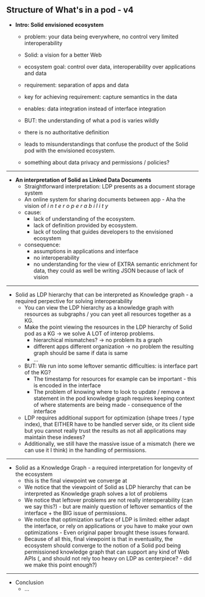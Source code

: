 **Structure of What's in a pod - v4**
-------------------------

- **Intro: Solid envisioned ecosystem**
  - problem: your data being everywhere, no control very limited interoperability
  - Solid: a vision for a better Web
  - ecosystem goal: control over data, interoperability over applications and data
  - requirement: separation of apps and data
  - key for achieving requirement: capture semantics in the data
  - enables: data integration instead of interface integration
  - BUT: the understanding of what a pod is varies wildly
  - there is no authoritative definition
  - leads to misunderstandings that confuse the product of the Solid pod with the envisioned ecosystem.

  - something about data privacy and permissions / policies?

-------------------------


- **An interpretation of Solid as Linked Data Documents**
  - Straightforward interpretation: LDP presents as a document storage system
  - An online system for sharing documents between app - Aha the vision of *i n t e r o p e r a b i l i t y*
  - cause: 
    - lack of understanding of the ecosystem. 
    - lack of definition provided by ecosystem.
    - lack of tooling that guides developers to the envisioned ecosystem
  - consequence: 
    - assumptions in applications and interface
    - no interoperability
    - no understanding for the view of EXTRA semantic enrichment for data, they could as well be writing JSON because of lack of vision

-------------------------

- Solid as LDP hierarchy that can be interpreted as Knowledge graph - a required perpective for solving interoperability
  - You can view the LDP hierarchy as a knowledge graph with resources as subgraphs / you can yeet all resources together as a KG.
  - Make the point viewing the resources in the LDP hierarchy of Solid pod as a KG -> we solve A LOT of interop problems.
    - hierarchical mismatches? -> no problem its a graph
    - different apps different organization -> no problem the resulting graph should be same if data is same
    - ...
  - BUT: We run into some leftover semantic difficulties: is interface part of the KG? 
    - The timestamp for resources for example can be important - this is encoded in the interface
    - The problem of knowing where to look to update / remove a statement in the pod knowledge graph requires keeping context of where statements are being made - consequence of the interface
  - LDP requires additional support for optimization (shape trees / type index), that EITHER have to be handled server side, or its client side but you cannot really trust the results as not all applications may maintain these indexes?
  - Additionally, we still have the massive issue of a mismatch (here we can use it I think) in the handling of permissions. 

-------------------------

- Solid as a Knowledge Graph -  a required interpretation for longevity of the ecosystem
  - this is the final viewpoint we converge at
  - We notice that the viewpoint of Solid as LDP hierarchy that can be interpreted as Knowledge graph solves a lot of problems
  - We notice that leftover problems are not really interoperability (can we say this?) - but are mainly question of leftover semantics of the interface + the BIG issue of permissions.
  - We notice that optimization surface of LDP is limited: either adapt the interface, or rely on applications or you have to make your own optimizations - Even original paper brought these issues forward.
  - Because of all this, final viewpoint is that in eventuality, the ecosystem should converge to the notion of a Solid pod being permissioned knowledge graph that can support any kind of Web APIs (, and should not rely too heavy on LDP as centerpiece? - did we make this point enough?)

-------------------------

- Conclusion
  - ...